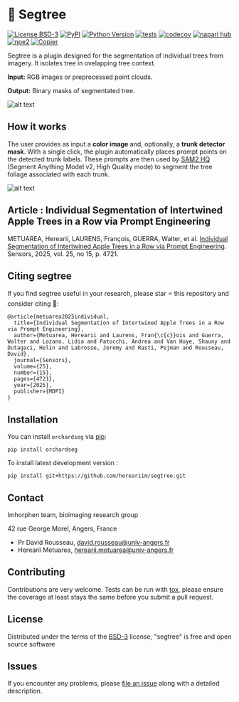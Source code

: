 # 🌳 Segtree

[![License BSD-3](https://img.shields.io/pypi/l/segtree.svg?color=green)](https://github.com/hereariim/segtree/raw/main/LICENSE)
[![PyPI](https://img.shields.io/pypi/v/segtree.svg?color=green)](https://pypi.org/project/orchardseg)
[![Python Version](https://img.shields.io/pypi/pyversions/segtree.svg?color=green)](https://python.org)
[![tests](https://github.com/hereariim/segtree/workflows/tests/badge.svg)](https://github.com/hereariim/segtree/actions)
[![codecov](https://codecov.io/gh/hereariim/segtree/branch/main/graph/badge.svg)](https://codecov.io/gh/hereariim/segtree)
[![napari hub](https://img.shields.io/endpoint?url=https://api.napari-hub.org/shields/segtree)](https://napari-hub.org/plugins/segtree)
[![npe2](https://img.shields.io/badge/plugin-npe2-blue?link=https://napari.org/stable/plugins/index.html)](https://napari.org/stable/plugins/index.html)
[![Copier](https://img.shields.io/endpoint?url=https://raw.githubusercontent.com/copier-org/copier/master/img/badge/badge-grayscale-inverted-border-purple.json)](https://github.com/copier-org/copier)

Segtree is a plugin designed for the segmentation of individual trees from imagery. It isolates tree in ovelapping tree context.

**Input:** RGB images or preprocessed point clouds.

**Output:** Binary masks of segmentated tree.

![alt text](<Screenshot from 2025-09-10 17-01-24.png>)

## How it works

The user provides as input a **color image** and, optionally, a **trunk detector mask**.
With a single click, the plugin automatically places prompt points on the detected trunk labels. These prompts are then used by [SAM2 HQ](https://github.com/SysCV/sam-hq/blob/main/sam-hq2/README.md#citing-hq-sam-2) (Segment Anything Model v2, High Quality mode) to segment the tree foliage associated with each trunk.

![alt text](<Screenshot from 2025-09-10 15-30-09.png>)

<!--
Don't miss the full getting started guide to set up your new package:
https://github.com/napari/napari-plugin-template#getting-started

and review the napari docs for plugin developers:
https://napari.org/stable/plugins/index.html
-->

## Article : Individual Segmentation of Intertwined Apple Trees in a Row via Prompt Engineering

METUAREA, Herearii, LAURENS, François, GUERRA, Walter, et al. [Individual Segmentation of Intertwined Apple Trees in a Row via Prompt Engineering](https://www.mdpi.com/1424-8220/25/15/4721). Sensors, 2025, vol. 25, no 15, p. 4721.

## Citing segtree

If you find segtree useful in your research, please star ⭐ this repository and consider citing 📝:

```
@article{metuarea2025individual,
  title={Individual Segmentation of Intertwined Apple Trees in a Row via Prompt Engineering},
  author={Metuarea, Herearii and Laurens, Fran{\c{c}}ois and Guerra, Walter and Lozano, Lidia and Patocchi, Andrea and Van Hoye, Shauny and Dutagaci, Helin and Labrosse, Jeremy and Rasti, Pejman and Rousseau, David},
  journal={Sensors},
  volume={25},
  number={15},
  pages={4721},
  year={2025},
  publisher={MDPI}
}
```

## Installation

You can install `orchardseg` via [pip]:

    pip install orchardseg



To install latest development version :

    pip install git+https://github.com/hereariim/segtree.git


## Contact

Imhorphen team, bioimaging research group

42 rue George Morel, Angers, France

- Pr David Rousseau, david.rousseau@univ-angers.fr
- Herearii Metuarea, herearii.metuarea@univ-angers.fr


## Contributing

Contributions are very welcome. Tests can be run with [tox], please ensure
the coverage at least stays the same before you submit a pull request.

## License

Distributed under the terms of the [BSD-3] license,
"segtree" is free and open source software

## Issues

If you encounter any problems, please [file an issue] along with a detailed description.

[napari]: https://github.com/napari/napari
[copier]: https://copier.readthedocs.io/en/stable/
[@napari]: https://github.com/napari
[MIT]: http://opensource.org/licenses/MIT
[BSD-3]: http://opensource.org/licenses/BSD-3-Clause
[GNU GPL v3.0]: http://www.gnu.org/licenses/gpl-3.0.txt
[GNU LGPL v3.0]: http://www.gnu.org/licenses/lgpl-3.0.txt
[Apache Software License 2.0]: http://www.apache.org/licenses/LICENSE-2.0
[Mozilla Public License 2.0]: https://www.mozilla.org/media/MPL/2.0/index.txt
[napari-plugin-template]: https://github.com/napari/napari-plugin-template

[file an issue]: https://github.com/hereariim/segtree/issues

[napari]: https://github.com/napari/napari
[tox]: https://tox.readthedocs.io/en/latest/
[pip]: https://pypi.org/project/pip/
[PyPI]: https://pypi.org/

